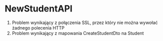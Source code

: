 # NewStudentAPI

1. Problem wynikający z połączenia SSL, przez który nie można wywołać żadnego polecenia HTTP
2. Problem wynikający z mapowania CreateStudentDto na Student
